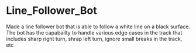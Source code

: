 # Line_Follower_Bot
 Made a line follower bot that is able to follow a white line on a black surface. The bot has the capabailty to handle various edge cases in the track that includes sharp right turn, shrap left turn, ignore small breaks in the track, etc 
